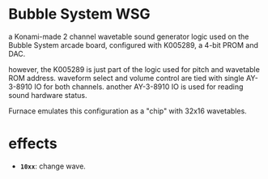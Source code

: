 # Bubble System WSG

a Konami-made 2 channel wavetable sound generator logic used on the Bubble System arcade board, configured with K005289, a 4-bit PROM and DAC.

however, the K005289 is just part of the logic used for pitch and wavetable ROM address.
waveform select and volume control are tied with single AY-3-8910 IO for both channels.
another AY-3-8910 IO is used for reading sound hardware status.

Furnace emulates this configuration as a "chip" with 32x16 wavetables.

# effects

- **`10xx`**: change wave.
